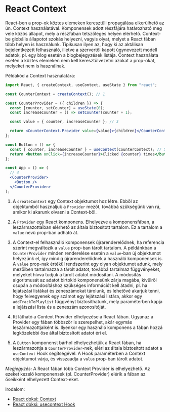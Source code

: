 # React Context

React-ben a prop-ok köztes elemeken keresztüli propagálása elkerülhető az ún. Context használatával. Komponensek adott részfájára határozható meg vele közös állapot, mely a részfában tetszőleges helyen elérhető. Context-be globális állapotot szokás helyezni, vagyis olyat, melyet a React fában több helyen is használunk. Tipikusan ilyen az, hogy ki az aktálisan bejelentkezett felhasználó, illetve a szervertől kapott úgynevezett modell adatok, pl. egy blog esetén a blogbejegyzések listája. Context használata esetén a köztes elemeken nem kell keresztülvezetni azokat a prop-okat, melyeket nem is használnak.

Példakód a Context használatára:

```jsx
import React, { createContext, useContext, useState } from "react";

const CounterContext = createContext(); // 1

const CounterProvider = ({ children }) => {
  const [counter, setCounter] = useState(0);
  const increaseCounter = () => setCounter(counter + 1);

  const value = { counter, increaseCounter }; // 3

  return <CounterContext.Provider value={value}>{children}</CounterContext.Provider>; // 2
};

const Button = () => {
  const { counter, increaseCounter } = useContext(CounterContext); // 5
  return <button onClick={increaseCounter}>Clicked {counter} times</button>;
};

const App = () => (
  // 4
  <CounterProvider>
    <Button />
  </CounterProvider>
);
```

1. A `createContext` egy Context objektumot hoz létre. Ebből az objektumból használjuk a `Provider` mezőt, továbbá szükségünk van rá, amikor ki akarunk olvasni a Context-ből.

2. A `Provider` egy React komponens. Elhelyezve a komponensfában, a leszármazottaiban elérhető az általa biztosított tartalom. Ez a tartalom a `value` nevű prop-ban adható át.

3. A Context-el felhasználó komponensek újrarenderelődnek, ha referencia szerint megváltozik a `value` prop-ban tárolt tartalom. A példánkban a `CounterProvider` minden renderelése esetén a `value`-ban új objektumot helyezünk el, így mindig újrarenderelődnek a használó komponensek is. A `value` prop-nak értékül rendszerint egy olyan objektumot adunk, mely mezőiben tartalmazza a tárolt adatot, továbbá tartalmaz függvényeket, melyeket hívva tudjuk a tárolt adatot módosítani. A módosítás algoritmusát az adatot birtokló komponensünk zárja magába, kívülről csupán a módosításhoz szükséges információt kell átadni, pl. ha lejátszási listákat és zeneszámokat tárolunk, és lehetővé akarjuk tenni, hogy felvegyenek egy számot egy lejátszási listára, akkor egy `addTrackToPlaylist` függvényt biztosíthatunk, mely paraméterben kapja a lejátszási lista és a zeneszám azonosítóját.

4. Itt látható a Context Provider elhelyezése a React fában. Ugyanaz a Provider egy fában többször is szerepelhet, akár egymás leszármazottjaiként is. Ilyenkor egy használó komponens a fában hozzá legközelebbi őse által biztosított adatot éri el.

5. A `Button` komponenst bárhol elhelyezhetjük a React fában, ha leszármazottja a `CounterProvider`-nek, eléri az általa biztosított adatot a `useContext` Hook segítségével. A Hook paraméterben a Context objektumot várja, és visszaadja a `value` prop-ban tárolt adatot.

_Megjegyzés:_ A React fában több Context Provider is elhelyezhető. Az ezeket kezelő komponensek (pl. CounterProvider) elérik a fában az őseikként elhelyezett Context-eket.

Irodalom:

- [React doksi: Context](https://reactjs.org/docs/context.html)
- [React doksi: usecontext Hook](https://reactjs.org/docs/hooks-reference.html#usecontext)
